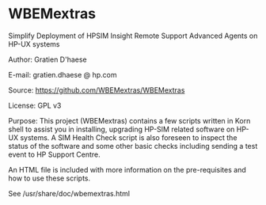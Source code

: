 WBEMextras
==========

Simplify Deployment of HPSIM  Insight Remote Support Advanced Agents on HP-UX systems

Author: Gratien D'haese

E-mail: gratien.dhaese @ hp.com

Source: https://github.com/WBEMextras/WBEMextras

License: GPL v3

Purpose: This project (WBEMextras) contains a few scripts written in Korn shell to assist you in installing,
upgrading HP-SIM related software on HP-UX systems. A SIM Health Check script is also foreseen to inspect
the status of the software and some other basic checks including sending a test event to HP Support Centre.

An HTML file is included with more information on the pre-requisites and how to use these scripts.

See /usr/share/doc/wbemextras.html

